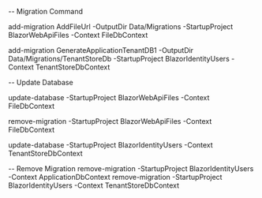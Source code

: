 -- Migration Command

add-migration AddFileUrl -OutputDir  Data/Migrations  -StartupProject BlazorWebApiFiles -Context FileDbContext

add-migration GenerateApplicationTenantDB1 -OutputDir  Data/Migrations/TenantStoreDb  -StartupProject BlazorIdentityUsers -Context TenantStoreDbContext


-- Update Database

update-database -StartupProject BlazorWebApiFiles  -Context FileDbContext

remove-migration -StartupProject BlazorWebApiFiles  -Context FileDbContext


update-database -StartupProject BlazorIdentityUsers  -Context TenantStoreDbContext



-- Remove Migration
remove-migration  -StartupProject BlazorIdentityUsers -Context ApplicationDbContext
remove-migration  -StartupProject BlazorIdentityUsers -Context TenantStoreDbContext
